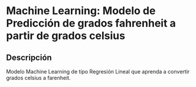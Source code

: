 # Machine Learning: Modelo de Predicción de grados fahrenheit a partir de grados celsius

## Descripción

Modelo Machine Learning de tipo Regresión Lineal que aprenda a convertir grados celsius a farenheit.
